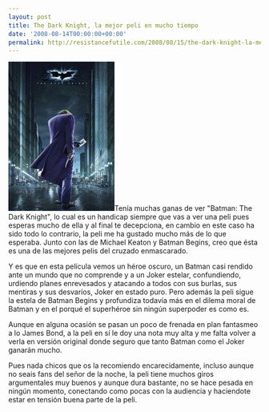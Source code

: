 ```yaml
---
layout: post
title: The Dark Knight, la mejor peli en mucho tiempo
date: '2008-08-14T00:00:00+00:00'
permalink: http://resistancefutile.com/2008/08/15/the-dark-knight-la-mejor-peli-en-mucho-tiempo/
---
```

<img src="/assets/zz262f5f15.jpg" alt="" title="Batman Dark Knight" width="212" height="298" class="derecha_borde" />Tenía muchas ganas de ver "Batman: The Dark Knight", lo cual es un handicap siempre que vas a ver una peli pues esperas mucho de ella y al final te decepciona, en cambio en este caso ha sido todo lo contrario, la peli me ha gustado mucho más de lo que esperaba. Junto con las de Michael Keaton y Batman Begins, creo que ésta es una de las mejores pelis del cruzado enmascarado. 

Y es que en esta película vemos un héroe oscuro, un Batman casi rendido ante un mundo que no comprende y a un Joker estelar, confundiendo, urdiendo planes enrevesados y atacando a todos con sus burlas, sus mentiras y sus desvaríos, Joker en estado puro. Pero además la peli sigue la estela de Batman Begins y profundiza todavía más en el dilema moral de Batman y en el porqué el superhéroe sin ningún superpoder es como es. 

Aunque en alguna ocasión se pasan un poco de frenada en plan fantasmeo a lo James Bond, a la peli en sí le doy una nota muy alta y me falta volver a verla en versión original donde seguro que tanto Batman como el Joker ganarán mucho. 

Pues nada chicos que os la recomiendo encarecidamente, incluso aunque no seais fans del señor de la noche, la peli tiene muchos giros argumentales muy buenos y aunque dura bastante, no se hace pesada en ningún momento, conectando como pocas con la audiencia y haciendote estar en tensión buena parte de la peli. 

